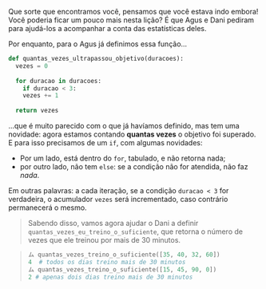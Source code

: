 Que sorte que encontramos você, pensamos que você estava indo embora! Você poderia ficar um pouco mais nesta lição? É que Agus e Dani pediram para ajudá-los a acompanhar a conta das estatísticas deles.

Por enquanto, para o Agus já definimos essa função...


```python
def quantas_vezes_ultrapassou_objetivo(duracoes):
  vezes = 0
 
  for duracao in duracoes:
	if duracao < 3:
  	vezes += 1
    
  return vezes
```

...que é muito parecido com o que já havíamos definido, mas tem uma novidade: agora estamos contando **quantas vezes** o objetivo foi superado. E para isso precisamos de um `if`, com algumas novidades:

  * Por um lado, está dentro do `for`, tabulado, e não retorna nada;
  * por outro lado, não tem `else`: se a condição não for atendida, não faz _nada_.

Em outras palavras: a cada iteração, se a condição `duracao < 3` for verdadeira, o acumulador `vezes` será incrementado, caso contrário permanecerá o mesmo.

> Sabendo disso, vamos agora ajudar o Dani a definir `quantas_vezes_eu_treino_o_suficiente`, que retorna o número de vezes que ele treinou por mais de 30 minutos.

>
> ```python
> ム quantas_vezes_treino_o_suficiente([35, 40, 32, 60])
> 4  # todos os dias treino mais de 30 minutos
> ム quantas_vezes_treino_o_suficiente([15, 45, 90, 0])
> 2 # apenas dois dias treino mais de 30 minutos
> ```
